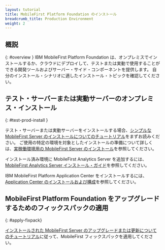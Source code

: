 ```yaml
---
layout: tutorial
title: MobileFirst Platform Foundation のインストール
breadcrumb_title: Production Environment
weight: 2
---
```

<!-- NLS_CHARSET=UTF-8 -->
## 概説
{: #overview }
IBM MobileFirst Platform Foundation は、オンプレミスでインストールするか、クラウドにデプロイして、テストまたは実動で使用することができる開発ツールおよびサーバー・サイド・コンポーネントを提供します。 自分のインストール・シナリオに適したインストール・トピックを確認してください。

## テスト・サーバーまたは実動サーバーのオンプレミス・インストール
{: #test-prod-install }

テスト・サーバーまたは実動サーバーをインストールする場合、[シンプルな MobileFirst Server のインストールについてのチュートリアル](simple-install/)をまずお読みください。 ご使用の特定の環境を対象としたインストールの準備について詳しくは、[実稼働環境用の MobileFirst Server のインストール](prod-env/)を参照してください。

インストール済み環境に MobileFirst Analytics Server を追加するには、[MobileFirst Analytics Server インストール・ガイド](analytics/)を参照してください。

IBM MobileFirst Platform Application Center をインストールするには、[Application Center のインストールおよび構成](appcenter/)を参照してください。

## MobileFirst Platform Foundation をアップグレードするためのフィックスパックの適用
{: #apply-fixpack}

[インストールされた MobileFirst Server のアップグレードまたは更新についてのチュートリアル](update)に従って、MobileFirst フィックスパックを適用してください。
